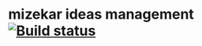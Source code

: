# mizekar ideas management [![Build status](https://ci.appveyor.com/api/projects/status/7amas2ox7ylftgea?svg=true)](https://ci.appveyor.com/project/AbolfazlRajabpour/ideas-web-management)

